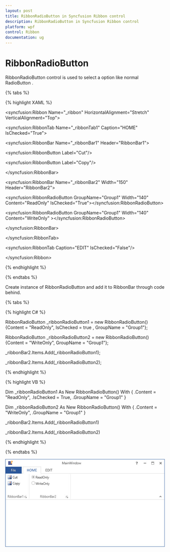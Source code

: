 ```yaml
---
layout: post
title: RibbonRadioButton in Syncfusion Ribbon control
description: RibbonRadioButton in Syncfusion Ribbon control
platform: wpf
control: Ribbon
documentation: ug
---
```

# RibbonRadioButton

RibbonRadioButton control is used to select a option like normal RadioButton . 


{% tabs %}

{% highlight XAML %}

<syncfusion:Ribbon Name="_ribbon" HorizontalAlignment="Stretch" VerticalAlignment="Top">

<syncfusion:RibbonTab Name="_ribbonTab1" Caption="HOME"  IsChecked="True">

<syncfusion:RibbonBar Name="_ribbonBar1" Header="RibbonBar1">

<syncfusion:RibbonButton   Label="Cut"/>

<syncfusion:RibbonButton   Label="Copy"/>

</syncfusion:RibbonBar>

<syncfusion:RibbonBar  Name="_ribbonBar2" Width="150" Header="RibbonBar2">

<syncfusion:RibbonRadioButton GroupName="Group1"  Width="140" Content="ReadOnly" IsChecked="True"></syncfusion:RibbonRadioButton>

<syncfusion:RibbonRadioButton GroupName="Group1"  Width="140" Content="WriteOnly" ></syncfusion:RibbonRadioButton>

</syncfusion:RibbonBar>

</syncfusion:RibbonTab>

<syncfusion:RibbonTab Caption="EDIT"  IsChecked="False"/>

</syncfusion:Ribbon>

{% endhighlight %}

{% endtabs %}

Create instance of RibbonRadioButton and add it to RibbonBar through code behind.

{% tabs %}

{% highlight C# %}

RibbonRadioButton _ribbonRadioButton1 = new RibbonRadioButton(){Content = "ReadOnly", IsChecked = true , GroupName = "Group1"};      

RibbonRadioButton _ribbonRadioButton2 = new RibbonRadioButton(){Content = "WriteOnly", GroupName = "Group1"};

_ribbonBar2.Items.Add(_ribbonRadioButton1);

_ribbonBar2.Items.Add(_ribbonRadioButton2);

{% endhighlight %}

{% highlight VB %}

Dim _ribbonRadioButton1 As New RibbonRadioButton() With {
	.Content = "ReadOnly",
	.IsChecked = True,
	.GroupName = "Group1"
}

Dim _ribbonRadioButton2 As New RibbonRadioButton() With {
	.Content = "WriteOnly",
	.GroupName = "Group1"
}

_ribbonBar2.Items.Add(_ribbonRadioButton1)

_ribbonBar2.Items.Add(_ribbonRadioButton2)

{% endhighlight %}

{% endtabs %}

![](RibbonRadioButton_images/RibbonRadioButton_img1.jpg)


